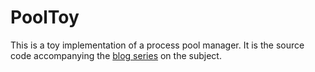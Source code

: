 # PoolToy

This is a toy implementation of a process pool manager. It is the source code accompanying the [blog series](http://davidsulc.com/blog/2018/07/09/pooltoy-a-toy-process-pool-manager-in-elixir-1-6/) on the subject.
